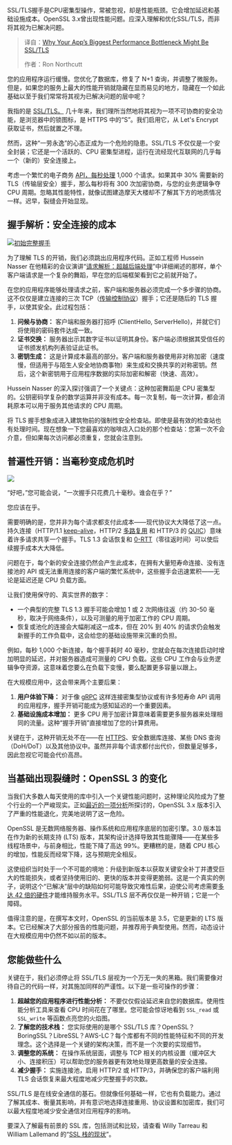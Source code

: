 <!--
title: 为什么您的应用程序最大的性能瓶颈可能是 SSL/TLS
cover: https://cdn.thenewstack.io/media/2025/09/a8812c0d-image3b.png
summary: SSL/TLS握手是CPU密集型操作，常被忽视，却是性能瓶颈。它会增加延迟和基础设施成本。OpenSSL 3.x曾出现性能问题。应深入理解和优化SSL/TLS，而非将其视为已解决问题。
-->

SSL/TLS握手是CPU密集型操作，常被忽视，却是性能瓶颈。它会增加延迟和基础设施成本。OpenSSL 3.x曾出现性能问题。应深入理解和优化SSL/TLS，而非将其视为已解决问题。

> 译自：[Why Your App’s Biggest Performance Bottleneck Might Be SSL/TLS](https://thenewstack.io/why-your-apps-biggest-performance-bottleneck-might-be-ssl-tls/)
> 
> 作者：Ron Northcutt

您的应用程序运行缓慢。您优化了数据库，修复了 N+1 查询，并调整了微服务。但是，如果您的服务上最大的性能开销就隐藏在显而易见的地方，隐藏在一个如此基础以至于我们常常将其视为已解决问题的层中呢？

我指的是 [SSL/TLS。](https://www.haproxy.com/glossary/what-is-transport-layer-security-tls) 几十年来，我们理所当然地将其视为一项不可协商的安全功能，是浏览器中的锁图标，是 HTTPS 中的“S”。我们启用它，从 Let's Encrypt 获取证书，然后就置之不理。

然而，这种“一劳永逸”的心态正成为一个危险的隐患。SSL/TLS 不仅仅是一个安全封装；它还是一个活跃的、CPU 密集型进程，运行在流经现代互联网的几乎每一个（新的）安全连接上。

考虑一个繁忙的电子商务 [API，每秒处理](https://thenewstack.io/api-management/) 1,000 个请求。如果其中 30% 需要新的 TLS（传输层安全）握手，那么每秒将有 300 次加密协商，与您的业务逻辑争夺 CPU 周期。忽略其性能特性，就像试图建造摩天大楼却不了解其下方的地质情况一样。迟早，裂缝会开始显现。

## 握手解析：安全连接的成本

[![初始完整握手](https://cdn.thenewstack.io/media/2025/09/a8e70a26-image1-1024x824.png)](https://cdn.thenewstack.io/media/2025/09/a8e70a26-image1-1024x824.png)

为了理解 TLS 的开销，我们必须跳出应用程序代码。正如工程师 Hussein Nasser 在他精彩的会议演讲“[请求解析：超越后端处理](https://www.haproxy.com/user-spotlight-series/anatomy-of-a-request-beyond-backend-processing)”中详细阐述的那样，单个客户端请求是一个复杂的舞蹈，早在您的后端框架看到它之前就开始了。

在您的应用程序能够处理请求之前，客户端和服务器必须完成一个多步骤的协商。这不仅仅是建立连接的三次 TCP（[传输控制协议](https://www.google.com/search?sca_esv=cda52438cd53ad97&rlz=1C5CHFA_enUS981US981&q=Transmission+Control+Protocol&sa=X&ved=2ahUKEwjUlsvtke-PAxWsLdAFHTcdCDIQxccNegQIRBAB&mstk=AUtExfAw4ANP203AdQXUNkmUu8nlYpUsaDZRdCzyho07a2KrYByZV41jDElYHuJ7tU4ckbBdKyLUQa9cl8MblXNQEhrD90B6UgPf540h0DNk9vi-72XDyBv0NBKZbktaMToLJOoHhM5iNKyMTi-SLz5l1UrqyeDfWo2yb9TtuGpJopaOfCQ&csui=3)）握手；它还是随后的 TLS 握手，以使其安全。此过程包括：

1.  **问候与协商：** 客户端和服务器打招呼 (ClientHello, ServerHello)，并就它们将使用的密码套件达成一致。
2.  **证书交换：** 服务器出示其数字证书以证明其身份。客户端必须根据其受信任的证书颁发机构列表验证此证书。
3.  **密钥生成：** 这是计算成本最高的部分。客户端和服务器使用非对称加密（速度慢，但适用于与陌生人安全地协商事物）来生成和交换共享的对称密钥。然后，这个新密钥用于应用程序数据的实际加密和解密（快速、高效）。

Hussein Nasser 的深入探讨强调了一个关键点：这种加密舞蹈是 CPU 密集型的。公钥密码学复杂的数学运算并非没有成本。每一次复制，每一次计算，都会消耗原本可以用于服务其他请求的 CPU 周期。

将 TLS 握手想象成进入建筑物前的强制性安全检查站。即使是最有效的检查站也有处理时间。现在想象一下您最喜欢的咖啡店入口处的那个检查站：您第一次不会介意，但如果每次访问都必须重复，您就会注意到。

## 普遍性开销：当毫秒变成危机时

[![](https://cdn.thenewstack.io/media/2025/09/bf8a7480-image2-1024x723.png)](https://cdn.thenewstack.io/media/2025/09/bf8a7480-image2-1024x723.png)

“好吧，”您可能会说，“一次握手只花费几十毫秒。谁会在乎？”

您应该在乎。

需要明确的是，您并非为每个请求都支付此成本——现代协议大大降低了这一点。持久连接（HTTP/1.1 [keep-alive](https://en.wikipedia.org/wiki/HTTP_persistent_connection)，HTTP/2 [多路复用](https://www.haproxy.com/glossary/what-is-http2#binary-framing) 和 HTTP/3 的 [QUIC](https://www.haproxy.com/glossary/what-is-quic)）意味着许多请求共享一个握手。TLS 1.3 会话恢复和 [0-RTT](https://www.haproxy.com/glossary/what-is-zero-round-trip-time-resumption-0-rtt)（零往返时间）可以使后续握手成本大大降低。

问题在于，每个新的安全连接仍然会产生此成本，在拥有大量短寿命连接、没有连接池的 API 或无法重用连接的客户端的繁忙系统中，这些握手会迅速累积——无论是延迟还是 CPU 负载方面。

让我们使用保守的、真实世界的数字：

*   一个典型的完整 TLS 1.3 握手可能会增加 1 或 2 次网络往返（约 30-50 毫秒，取决于网络条件），以及可测量的用于加密工作的 CPU 周期。
*   恢复或池化的连接会大幅削减这一成本，但在 20% 到 40% 的请求仍会触发新握手的工作负载中，这会给您的基础设施带来沉重的负担。

例如，每秒 1,000 个新连接，每个握手耗时 40 毫秒，您就会在每次连接启动时增加明显的延迟，并对服务器造成可测量的 CPU 负载。这些 CPU 工作会与业务逻辑争夺资源，这意味着您要么在负载下变慢，要么配置更多容量以跟上。

在大规模应用中，这会带来两个主要后果：

1.  **用户体验下降：** 对于像 [gRPC](https://thenewstack.io/grpc-a-deep-dive-into-the-communication-pattern/) 这样连接密集型协议或有许多短寿命 API 调用的应用程序，握手开销可能成为感知延迟的一个重要因素。
2.  **基础设施成本增加：** 更多 CPU 用于加密计算意味着需要更多服务器来处理相同的流量。这种“握手开销”直接增加了您的计算费用。

关键在于，这种开销无处不在——在 [HTTPS](https://thenewstack.io/http-3-is-now-a-standard-why-use-it-and-how-to-get-started/)、安全数据库连接、某些 DNS 查询（DoH/DoT）以及其他协议中。虽然并非每个请求都付出代价，但数量足够多，因此忽视它可能会代价高昂。

## 当基础出现裂缝时：OpenSSL 3 的变化

当我们大多数人每天使用的库中引入一个关键性能问题时，这种理论风险成为了整个行业的一个严峻现实。正如[最近的一项分析](https://www.haproxy.com/blog/state-of-ssl-stacks)所探讨的，OpenSSL 3.x 版本引入了严重的性能退化，完美地说明了这一危险。

OpenSSL 是无数网络服务器、操作系统和应用程序底层的加密引擎。3.0 版本旨在作为新的长期支持 (LTS) 版本，其架构设计选择导致其性能骤降——在某些多线程场景中，与前身相比，性能下降了高达 99%。更糟糕的是，随着 CPU 核心的增加，性能反而经常下降，这与预期完全相反。

这使组织当时处于一个不可能的境地：升级到新版本以获取关键安全补丁并遭受巨大的性能损失，或者坚持使用旧的、更快的版本并变得更脆弱。这是一个真实的例子，说明这个“已解决”层中的缺陷如何可能导致灾难性后果，迫使公司考虑需要[多达 42 倍的硬件](https://www.haproxy.com/blog/state-of-ssl-stacks#:~:text=1/42%20of%20its%20performance)才能维持服务水平。SSL/TLS 层不再仅仅是一种开销；它是一个障碍。

值得注意的是，在撰写本文时，OpenSSL 的当前版本是 3.5，它是更新的 LTS 版本。它已经解决了大部分报告的性能问题，并推荐用于典型使用。然而，动态设计在大规模应用中仍然不如以前的版本。

## 您能做些什么

关键在于，我们必须停止将 SSL/TLS 层视为一个万无一失的黑箱。我们需要像对待自己的代码一样，对其施加同样的严谨性。以下是一些可操作的步骤：

1.  **超越您的应用程序进行性能分析：** 不要仅仅假设延迟来自您的数据库。使用性能分析工具来查看 CPU 时间花在了哪里。您可能会惊讶地看到 `SSL_read` 或 `SSL_write` 等函数点亮您的火焰图。
2.  **了解您的技术栈：** 您实际使用的是哪个 SSL/TLS 库？OpenSSL？BoringSSL？LibreSSL？AWS-LC？每个库都有不同的性能特征和不同的开发理念。这个选择是一个关键的架构决策，而不是一个次要的实现细节。
3.  **调整您的系统：** 在操作系统层面，调整与 TCP 相关的内核设置（缓冲区大小、连接积压）可以帮助您的服务器更有效地处理更高数量的安全连接。
4.  **减少握手：** 实施连接池，启用 HTTP/2 或 HTTP/3，并确保您的客户端利用 TLS 会话恢复来最大程度地减少完整握手的次数。

SSL/TLS 是在线安全通信的基石。但就像任何基础一样，它也有负载能力。通过了解其成本、衡量其影响，并有意识地选择连接重用、协议设置和加密库，我们可以最大程度地减少安全通信对应用程序的影响。

要深入了解最有前景的 SSL 库，包括测试和比较，请查看 Willy Tarreau 和 William Lallemand 的“[SSL 栈的现状](https://www.haproxy.com/blog/state-of-ssl-stacks)”。